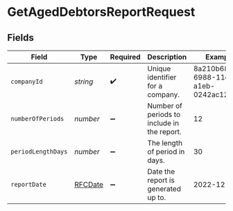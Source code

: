 # GetAgedDebtorsReportRequest


## Fields

| Field                                       | Type                                        | Required                                    | Description                                 | Example                                     |
| ------------------------------------------- | ------------------------------------------- | ------------------------------------------- | ------------------------------------------- | ------------------------------------------- |
| `companyId`                                 | *string*                                    | :heavy_check_mark:                          | Unique identifier for a company.            | 8a210b68-6988-11ed-a1eb-0242ac120002        |
| `numberOfPeriods`                           | *number*                                    | :heavy_minus_sign:                          | Number of periods to include in the report. | 12                                          |
| `periodLengthDays`                          | *number*                                    | :heavy_minus_sign:                          | The length of period in days.               | 30                                          |
| `reportDate`                                | [RFCDate](../../types/rfcdate.md)           | :heavy_minus_sign:                          | Date the report is generated up to.         | 2022-12-31                                  |
